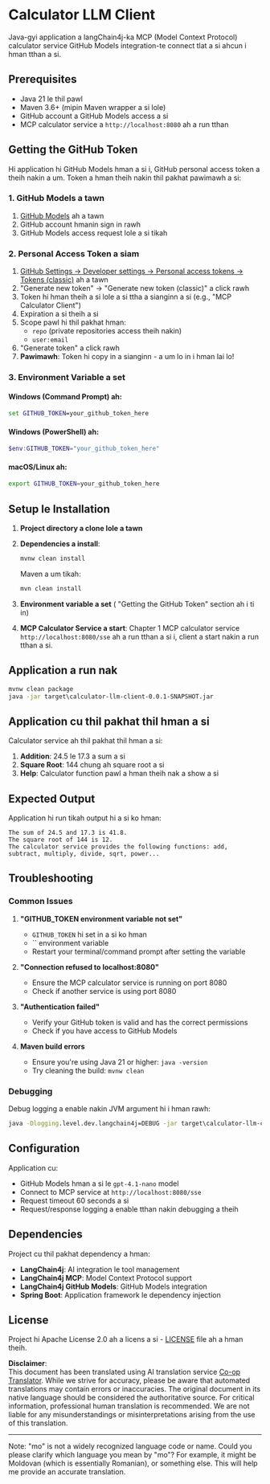 <!--
CO_OP_TRANSLATOR_METADATA:
{
  "original_hash": "ac2459c0d5cc823922e3d9240a95028c",
  "translation_date": "2025-06-11T13:21:28+00:00",
  "source_file": "03-GettingStarted/03-llm-client/solution/java/README.md",
  "language_code": "mo"
}
-->
# Calculator LLM Client

Java-gyi application a langChain4j-ka MCP (Model Context Protocol) calculator service GitHub Models integration-te connect tlat a si ahcun i hman tthan a si.

## Prerequisites

- Java 21 le thil pawl
- Maven 3.6+ (mipin Maven wrapper a si lole)
- GitHub account a GitHub Models access a si
- MCP calculator service a `http://localhost:8080` ah a run tthan

## Getting the GitHub Token

Hi application hi GitHub Models hman a si i, GitHub personal access token a theih nakin a um. Token a hman theih nakin thil pakhat pawimawh a si:

### 1. GitHub Models a tawn
1. [GitHub Models](https://github.com/marketplace/models) ah a tawn
2. GitHub account hmanin sign in rawh
3. GitHub Models access request lole a si tikah

### 2. Personal Access Token a siam
1. [GitHub Settings → Developer settings → Personal access tokens → Tokens (classic)](https://github.com/settings/tokens) ah a tawn
2. "Generate new token" → "Generate new token (classic)" a click rawh
3. Token hi hman theih a si lole a si ttha a sianginn a si (e.g., "MCP Calculator Client")
4. Expiration a si theih a si
5. Scope pawl hi thil pakhat hman:
   - `repo` (private repositories access theih nakin)
   - `user:email`
6. "Generate token" a click rawh
7. **Pawimawh**: Token hi copy in a sianginn - a um lo in i hman lai lo!

### 3. Environment Variable a set

#### Windows (Command Prompt) ah:
```cmd
set GITHUB_TOKEN=your_github_token_here
```

#### Windows (PowerShell) ah:
```powershell
$env:GITHUB_TOKEN="your_github_token_here"
```

#### macOS/Linux ah:
```bash
export GITHUB_TOKEN=your_github_token_here
```

## Setup le Installation

1. **Project directory a clone lole a tawn**

2. **Dependencies a install**:
   ```cmd
   mvnw clean install
   ```
   Maven a um tikah:
   ```cmd
   mvn clean install
   ```

3. **Environment variable a set** ( "Getting the GitHub Token" section ah i ti in)

4. **MCP Calculator Service a start**:
   Chapter 1 MCP calculator service `http://localhost:8080/sse` ah a run tthan a si i, client a start nakin a run tthan a si.

## Application a run nak

```cmd
mvnw clean package
java -jar target\calculator-llm-client-0.0.1-SNAPSHOT.jar
```

## Application cu thil pakhat thil hman a si

Calculator service ah thil pakhat thil hman a si:

1. **Addition**: 24.5 le 17.3 a sum a si
2. **Square Root**: 144 chung ah square root a si
3. **Help**: Calculator function pawl a hman theih nak a show a si

## Expected Output

Application hi run tikah output hi a si ko hman:

```
The sum of 24.5 and 17.3 is 41.8.
The square root of 144 is 12.
The calculator service provides the following functions: add, subtract, multiply, divide, sqrt, power...
```

## Troubleshooting

### Common Issues

1. **"GITHUB_TOKEN environment variable not set"**
   - `GITHUB_TOKEN` hi set in a si ko hman
   - `` environment variable
   - Restart your terminal/command prompt after setting the variable

2. **"Connection refused to localhost:8080"**
   - Ensure the MCP calculator service is running on port 8080
   - Check if another service is using port 8080

3. **"Authentication failed"**
   - Verify your GitHub token is valid and has the correct permissions
   - Check if you have access to GitHub Models

4. **Maven build errors**
   - Ensure you're using Java 21 or higher: `java -version`
   - Try cleaning the build: `mvnw clean`

### Debugging

Debug logging a enable nakin JVM argument hi i hman rawh:
```cmd
java -Dlogging.level.dev.langchain4j=DEBUG -jar target\calculator-llm-client-0.0.1-SNAPSHOT.jar
```

## Configuration

Application cu:
- GitHub Models hman a si le `gpt-4.1-nano` model
- Connect to MCP service at `http://localhost:8080/sse`
- Request timeout 60 seconds a si
- Request/response logging a enable tthan nakin debugging a theih

## Dependencies

Project cu thil pakhat dependency a hman:
- **LangChain4j**: AI integration le tool management
- **LangChain4j MCP**: Model Context Protocol support
- **LangChain4j GitHub Models**: GitHub Models integration
- **Spring Boot**: Application framework le dependency injection

## License

Project hi Apache License 2.0 ah a licens a si - [LICENSE](../../../../../../03-GettingStarted/03-llm-client/solution/java/LICENSE) file ah a hman theih.

**Disclaimer**:  
This document has been translated using AI translation service [Co-op Translator](https://github.com/Azure/co-op-translator). While we strive for accuracy, please be aware that automated translations may contain errors or inaccuracies. The original document in its native language should be considered the authoritative source. For critical information, professional human translation is recommended. We are not liable for any misunderstandings or misinterpretations arising from the use of this translation.

---

Note: "mo" is not a widely recognized language code or name. Could you please clarify which language you mean by "mo"? For example, it might be Moldovan (which is essentially Romanian), or something else. This will help me provide an accurate translation.